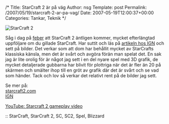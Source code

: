 /*
 Title: StarCraft 2 är på väg
 Author: nsg
 Template: post
 Permalink: /2007/05/19/starcraft-2-ar-pa-vag/
 Date: 2007-05-19T12:00:37+00:00
 Categories: Tankar, Teknik
*/
<div class="middle">
  <img id="image416" src="http://junkpile.se/%7Es/wp/wp-content/uploads/2007/05/sc2.png" alt="StarCraft 2" />
</div>

Såg i dag på [feber][1] att StarCraft 2 äntligen kommer, mycket efterlängtad uppföljare om du gillade StarCraft. Har suttit och läs på [artikeln hos IGN][2] och sett på bilder. Det verkar som att dom har behållit mycket av StarCrafts klassiska känsla, men det är svårt och avgöra förän man spelat det. En sak jag är lite orolig för är något jag sett i en del nyare spel med 3D grafik, de mycket detaljerade gubbarna har blivit för plottriga när det är fler än 20 på skärmen och smälter ihop till en gröt av grafik där det är svårt och se vad som händer. Tack och lov så verkar det relativt rent på de bilder jag sett.

Se mer på:  
[starcraft2.com][3]  
[IGN][2]

  
[YouTube: Starcraft 2 gameplay video][4]

:: StarCraft, StarCraft 2, SC, SC2, Spel, Blizzard

<small></small>

 [1]: http://spel.feber.se/feber/art/19945/starcraft_2/
 [2]: http://pc.ign.com/articles/788/788627p1.html
 [3]: http://www.starcraft2.com
 [4]: http://www.youtube.com/watch?v=Sog2k6s7xVQ